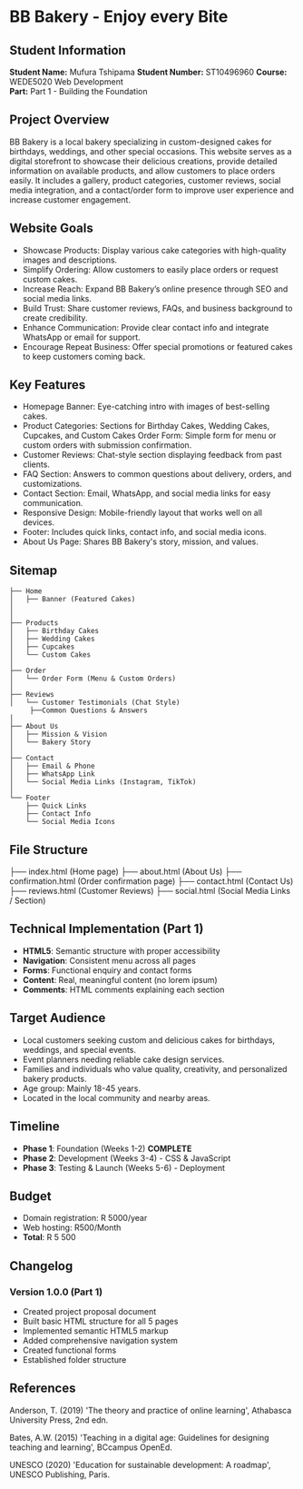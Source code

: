# BB Bakery - Enjoy every Bite

## Student Information
**Student Name:** Mufura Tshipama 
**Student Number:** ST10496960 
**Course:** WEDE5020 Web Development  
**Part:** Part 1 - Building the Foundation  

## Project Overview
BB Bakery is a local bakery specializing in custom-designed cakes for birthdays, weddings, and other special occasions. This website serves as a digital storefront to showcase their delicious creations, provide detailed information on available products, and allow customers to place orders easily. It includes a gallery, product categories, customer reviews, social media integration, and a contact/order form to improve user experience and increase customer engagement.

## Website Goals
- Showcase Products: Display various cake categories with high-quality images and descriptions.  
- Simplify Ordering: Allow customers to easily place orders or request custom cakes.  
- Increase Reach: Expand BB Bakery’s online presence through SEO and social media links.  
- Build Trust: Share customer reviews, FAQs, and business background to create credibility.  
- Enhance Communication: Provide clear contact info and integrate WhatsApp or email for support.  
- Encourage Repeat Business: Offer special promotions or featured cakes to keep customers coming back.
  
## Key Features
- Homepage Banner: Eye-catching intro with images of best-selling cakes.  
- Product Categories: Sections for Birthday Cakes, Wedding Cakes, Cupcakes, and Custom Cakes
  Order Form: Simple form for menu or custom orders with submission confirmation.  
- Customer Reviews: Chat-style section displaying feedback from past clients.  
- FAQ Section: Answers to common questions about delivery, orders, and customizations.  
- Contact Section: Email, WhatsApp, and social media links for easy communication.  
- Responsive Design: Mobile-friendly layout that works well on all devices.  
- Footer: Includes quick links, contact info, and social media icons.  
- About Us Page: Shares BB Bakery's story, mission, and values. 
## Sitemap
```
├── Home
│   ├── Banner (Featured Cakes)
│   
│
├── Products
│   ├── Birthday Cakes
│   ├── Wedding Cakes
│   ├── Cupcakes
│   └── Custom Cakes 
│
├── Order
│   └── Order Form (Menu & Custom Orders)
│
├── Reviews
│   └── Customer Testimonials (Chat Style)
     ├──Common Questions & Answers
│
├── About Us
│   ├── Mission & Vision
│   └── Bakery Story
│
├── Contact
│   ├── Email & Phone
│   ├── WhatsApp Link
│   └── Social Media Links (Instagram, TikTok)
│
└── Footer
    ├── Quick Links
    ├── Contact Info
    └── Social Media Icons
```

## File Structure

├── index.html            (Home page)
├── about.html            (About Us)
├── confirmation.html     (Order confirmation page)
├── contact.html          (Contact Us)
├── reviews.html          (Customer Reviews)
├── social.html           (Social Media Links / Section)

## Technical Implementation (Part 1)
- **HTML5**: Semantic structure with proper accessibility
- **Navigation**: Consistent menu across all pages
- **Forms**: Functional enquiry and contact forms
- **Content**: Real, meaningful content (no lorem ipsum)
- **Comments**: HTML comments explaining each section

## Target Audience
- Local customers seeking custom and delicious cakes for birthdays, weddings, and special events.  
- Event planners needing reliable cake design services.  
- Families and individuals who value quality, creativity, and personalized bakery products.  
- Age group: Mainly 18-45 years.  
- Located in the local community and nearby areas.


## Timeline
- **Phase 1**: Foundation (Weeks 1-2) **COMPLETE**
- **Phase 2**: Development (Weeks 3-4) - CSS & JavaScript
- **Phase 3**: Testing & Launch (Weeks 5-6) - Deployment

## Budget
- Domain registration: R 5000/year
- Web hosting: R500/Month
- **Total**: R 5 500

## Changelog
### Version 1.0.0 (Part 1)
- Created project proposal document
- Built basic HTML structure for all 5 pages
- Implemented semantic HTML5 markup
- Added comprehensive navigation system
- Created functional forms
- Established folder structure

## References
Anderson, T. (2019) 'The theory and practice of online learning', Athabasca University Press, 2nd edn.

Bates, A.W. (2015) 'Teaching in a digital age: Guidelines for designing teaching and learning', BCcampus OpenEd.

UNESCO (2020) 'Education for sustainable development: A roadmap', UNESCO Publishing, Paris.


